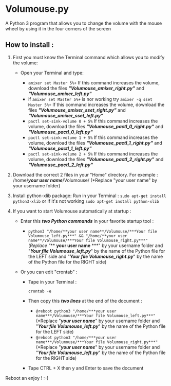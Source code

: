 # Volumouse.py

A Python 3 program that allows you to change the volume with the mouse wheel by using it in the four corners of the screen

## How to install :

1. First you must know the Terminal command which allows you to modify the volume:
    - Open your Terminal and type:
     
        - `amixer set Master 5%+` If this command increases the volume, download the files ***"Volumouse_amixer_right.py"*** and ***"Volumouse_amixer_left.py"***
        - if `amixer set Master 5%+` is nor working try `amixer -q sset Master 5%+` If this command increases the volume, download the files ***"Volumouse_amixer_sset_right.py"*** and ***"Volumouse_amixer_sset_left.py"***
        - `pactl set-sink-volume 0 + 5%` If this command increases the volume, download the files ***"Volumouse_pactl_0_right.py"*** and ***"Volumouse_pactl_0_left.py"***
        - `pactl set-sink-volume 1 + 5%` If this command increases the volume, download the files ***"Volumouse_pactl_1_right.py"*** and ***"Volumouse_pactl_1_left.py"***
        - `pactl set-sink-volume 2 + 5%` If this command increases the volume, download the files ***"Volumouse_pactl_2_right.py"*** and ***"Volumouse_pactl_2_left.py"***

2. Download the correct 2 files in your "Home" directory. For exemple : /home/***your user name***/Volumouse/ (*Replace "your user name" by your username folder)

3. Install python-xlib package:
 Run in your Terminal :
 `sudo apt-get install python3-xlib` or if it's not working `sudo apt-get install python-xlib`

3. If you want to start Volumouse automatically at startup :

   - Enter this ***two Python commands*** in your favorite startup tool :
       - `python3 "/home/**your user name**/Volumouse/***Your file Volumouse_left.py***" && "/home/**your user name**/Volumouse/***Your file Volumouse_right.py***"` (*Replace "*** **your user name** ***" by your username folder and "***Your file Volumouse_left.py***" by the name of the Python file for the LEFT side and "***Your file Volumouse_right.py***" by the name of the Python file for the RIGHT side)

   - Or you can edit "crontab" :

        - Tape in your Terminal :
        
            `crontab -e`

        - Then copy this ***two lines*** at the end of the document :

            - `@reboot python3 "/home/***your user name***/Volumouse/***Your file Volumouse_left.py***" ` (*Replace "***your user name***" by your username folder and "***Your file Volumouse_left.py***" by the name of the Python file for the LEFT side) 
            - `@reboot python3 "/home/***your user name***/Volumouse/***Your file Volumouse_right.py***" ` (*Replace "***your user name***" by your username folder and "***Your file Volumouse_left.py***" by the name of the Python file for the RIGHT side) 

           

        - Tape CTRL + X then y and Enter to save the document

Reboot an enjoy ! :-)
